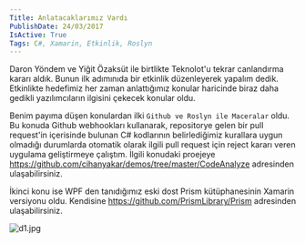 ```yaml
---
Title: Anlatacaklarımız Vardı
PublishDate: 24/03/2017
IsActive: True
Tags: C#, Xamarin, Etkinlik, Roslyn
---
```

Daron Yöndem ve Yiğit Özaksüt ile birtlikte Teknolot'u tekrar canlandırma kararı aldık. Bunun ilk adımınıda bir etkinlik düzenleyerek yapalım dedik. Etkinlikte hedefimiz her zaman anlattığımız konular haricinde biraz daha gedikli yazılımcıların ilgisini çekecek konular oldu.  

Benim payıma düşen konulardan ilki `Github ve Roslyn ile Maceralar` oldu. Bu konuda Github webhookları kullanarak, repositorye gelen bir pull request'in içerisinde bulunan C# kodlarının belirlediğimiz kurallara uygun olmadığı durumlarda otomatik olarak ilgili pull request için reject kararı veren uygulama geliştirmeye çalıştım. İlgili konudaki proejeye https://github.com/cihanyakar/demos/tree/master/CodeAnalyze adresinden ulaşabilirsiniz.

İkinci konu ise WPF den tanıdığımız eski dost Prism kütüphanesinin Xamarin versiyonu oldu. Kendisine https://github.com/PrismLibrary/Prism adresinden ulaşabilirsiniz.





![d1.jpg](d1.jpg)